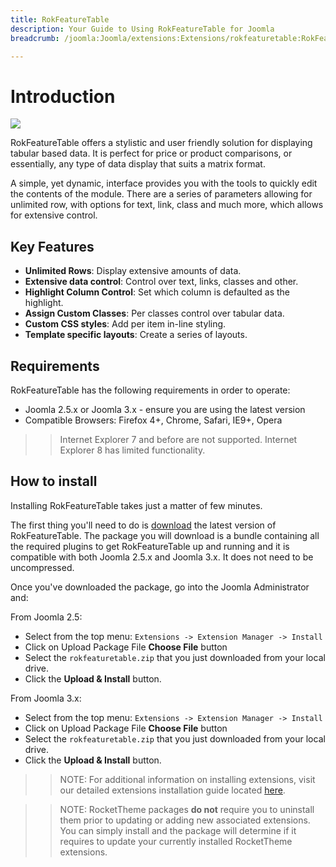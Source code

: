 ```yaml
---
title: RokFeatureTable
description: Your Guide to Using RokFeatureTable for Joomla
breadcrumb: /joomla:Joomla/extensions:Extensions/rokfeaturetable:RokFeatureTable

---
```


Introduction
======
![][featured]

RokFeatureTable offers a stylistic and user friendly solution for displaying tabular based data. It is perfect for price or product comparisons, or essentially, any type of data display that suits a matrix format.

A simple, yet dynamic, interface provides you with the tools to quickly edit the contents of the module. There are a series of parameters allowing for unlimited row, with options for text, link, class and much more, which allows for extensive control.

Key Features
------------
* **Unlimited Rows**: Display extensive amounts of data.
* **Extensive data control**: Control over text, links, classes and other.
* **Highlight Column Control**: Set which column is defaulted as the highlight.
* **Assign Custom Classes**: Per classes control over tabular data.
* **Custom CSS styles**: Add per item in-line styling.
* **Template specific layouts**: Create a series of layouts.

Requirements
------------
RokFeatureTable has the following requirements in order to operate:

* Joomla 2.5.x or Joomla 3.x - ensure you are using the latest version
* Compatible Browsers: Firefox 4+, Chrome, Safari, IE9+, Opera 

>> Internet Explorer 7 and before are not supported. Internet Explorer 8 has limited functionality.

How to install
--------------
Installing RokFeatureTable takes just a matter of few minutes.

The first thing you'll need to do is [download][download] the latest version of RokFeatureTable. The package you will download is a bundle containing all the required plugins to get RokFeatureTable up and running and it is compatible with both Joomla 2.5.x and Joomla 3.x. It does not need to be uncompressed. 

Once you've downloaded the package, go into the Joomla Administrator and:

From Joomla 2.5:

* Select from the top menu: `Extensions -> Extension Manager -> Install`
* Click on Upload Package File **Choose File** button
* Select the `rokfeaturetable.zip` that you just downloaded from your local drive.
* Click the **Upload & Install** button.

From Joomla 3.x:

* Select from the top menu: `Extensions -> Extension Manager -> Install`
* Click on Upload Package File **Choose File** button
* Select the `rokfeaturetable.zip` that you just downloaded from your local drive.
* Click the **Upload & Install** button.

>> NOTE: For additional information on installing extensions, visit our detailed extensions installation guide located [here][install].

>> NOTE: RocketTheme packages **do not** require you to uninstall them prior to updating or adding new associated extensions. You can simply install and the package will determine if it requires to update your currently installed RocketTheme extensions.

[featured]: assets/rokfeaturetable.jpeg
[download]: http://www.rockettheme.com/wordpress-downloads/plugins/club/2616-rokfeaturetable
[install]: ../../platform/extensions.md#how-to-install-an-extension
